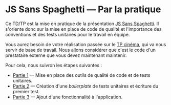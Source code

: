 JS Sans Spaghetti&nbsp;&mdash; Par la pratique
==============================================

Ce TD/TP est la mise en pratique de la présentation 
[JS Sans Spaghetti](https://xowap.github.io/js-sans-spaghetti/). Il s'oriente donc sur la mise en
place de code de qualité et l'importance des conventions et des tests unitaires pour le travail
en équipe.

Vous aurez besoin de votre réalisation passée sur le [TP cinéma](tp-cinema), qui va nous servir de
base de travail. Nous allons considérer que c'est le code d'un prestataire externe que vous devez
maintenant maintenir.

Pour cela, nous suivron les étapes suivantes&nbsp;:

- [Partie 1](partie-1)&nbsp;&mdash; Mise en place des outils de qualité de code et de tests 
  unitaires.
- [Partie 2](partie-2)&nbsp;&mdash; Création d'une *boilerplate* de tests unitaires et écriture du
  premier test.
- [Partie 3](partie-3)&nbsp;&mdash; Ajout d'une fonctionnalité à l'application.
